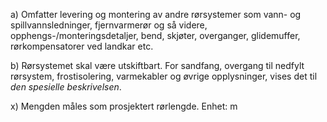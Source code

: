 a) Omfatter levering og montering av andre rørsystemer som vann- og spillvannsledninger, fjernvarmerør og så videre, opphengs-/monteringsdetaljer, bend, skjøter, overganger, glidemuffer, rørkompensatorer ved landkar etc.

b) Rørsystemet skal være utskiftbart. For sandfang, overgang til nedfylt rørsystem, frostisolering, varmekabler og øvrige opplysninger, vises det til *den spesielle beskrivelsen*.

x) Mengden måles som prosjektert rørlengde. Enhet: m

